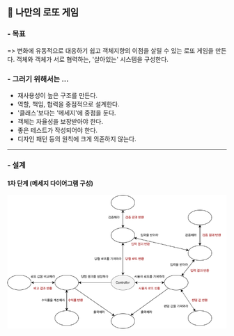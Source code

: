 ## 📝 나만의 로또 게임 

### - 목표 
=> 변화에 유동적으로 대응하기 쉽고 객체지향의 이점을 살릴 수 있는 로또 게임을 만든다. 
객체와 객체가 서로 협력하는, '살아있는' 시스템을 구성한다.

### - 그러기 위해서는 ...
- 재사용성이 높은 구조를 만든다.
- 역할, 책임, 협력을 중점적으로 설계한다.
- '클래스'보다는 '메세지'에 중점을 둔다.
- 객체는 자율성을 보장받아야 한다.
- 좋은 테스트가 작성되어야 한다. 
- 디자인 패턴 등의 원칙에 크게 의존하지 않는다.
---
### - 설계
#### 1차 단계 (메세지 다이어그램 구성)
<img src="image/lotto.drawio.png">
